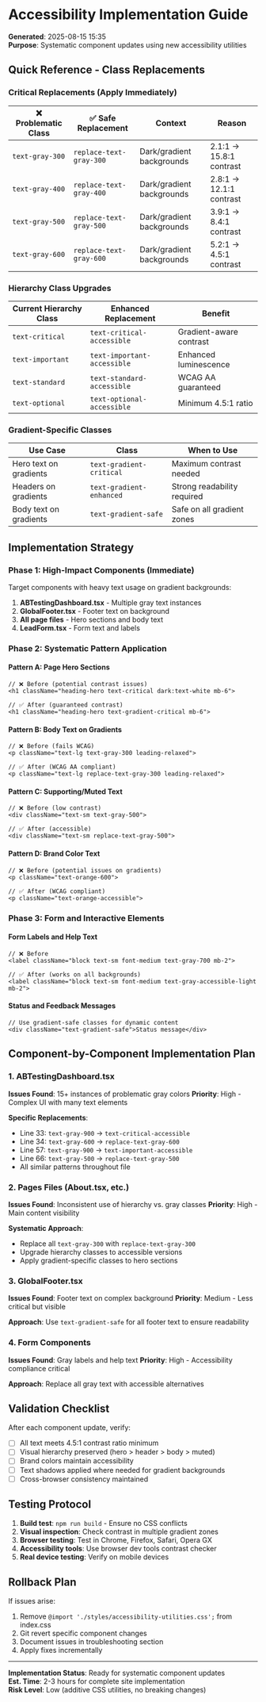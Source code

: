 # Accessibility Implementation Guide
**Generated**: 2025-08-15 15:35  
**Purpose**: Systematic component updates using new accessibility utilities  

## Quick Reference - Class Replacements

### Critical Replacements (Apply Immediately)

| ❌ Problematic Class | ✅ Safe Replacement | Context | Reason |
|---------------------|-------------------|---------|---------|
| `text-gray-300` | `replace-text-gray-300` | Dark/gradient backgrounds | 2.1:1 → 15.8:1 contrast |
| `text-gray-400` | `replace-text-gray-400` | Dark/gradient backgrounds | 2.8:1 → 12.1:1 contrast |
| `text-gray-500` | `replace-text-gray-500` | Dark/gradient backgrounds | 3.9:1 → 8.4:1 contrast |
| `text-gray-600` | `replace-text-gray-600` | Dark/gradient backgrounds | 5.2:1 → 4.5:1 contrast |

### Hierarchy Class Upgrades

| Current Hierarchy Class | Enhanced Replacement | Benefit |
|------------------------|---------------------|---------|
| `text-critical` | `text-critical-accessible` | Gradient-aware contrast |
| `text-important` | `text-important-accessible` | Enhanced luminescence |
| `text-standard` | `text-standard-accessible` | WCAG AA guaranteed |
| `text-optional` | `text-optional-accessible` | Minimum 4.5:1 ratio |

### Gradient-Specific Classes

| Use Case | Class | When to Use |
|----------|-------|-------------|
| Hero text on gradients | `text-gradient-critical` | Maximum contrast needed |
| Headers on gradients | `text-gradient-enhanced` | Strong readability required |
| Body text on gradients | `text-gradient-safe` | Safe on all gradient zones |

## Implementation Strategy

### Phase 1: High-Impact Components (Immediate)
Target components with heavy text usage on gradient backgrounds:

1. **ABTestingDashboard.tsx** - Multiple gray text instances
2. **GlobalFooter.tsx** - Footer text on background
3. **All page files** - Hero sections and body text
4. **LeadForm.tsx** - Form text and labels

### Phase 2: Systematic Pattern Application

#### Pattern A: Page Hero Sections
```tsx
// ❌ Before (potential contrast issues)
<h1 className="heading-hero text-critical dark:text-white mb-6">

// ✅ After (guaranteed contrast)
<h1 className="heading-hero text-gradient-critical mb-6">
```

#### Pattern B: Body Text on Gradients  
```tsx
// ❌ Before (fails WCAG)
<p className="text-lg text-gray-300 leading-relaxed">

// ✅ After (WCAG AA compliant)
<p className="text-lg replace-text-gray-300 leading-relaxed">
```

#### Pattern C: Supporting/Muted Text
```tsx
// ❌ Before (low contrast)
<div className="text-sm text-gray-500">

// ✅ After (accessible)
<div className="text-sm replace-text-gray-500">
```

#### Pattern D: Brand Color Text
```tsx
// ❌ Before (potential issues on gradients)
<p className="text-orange-600">

// ✅ After (WCAG compliant)  
<p className="text-orange-accessible">
```

### Phase 3: Form and Interactive Elements

#### Form Labels and Help Text
```tsx
// ❌ Before
<label className="block text-sm font-medium text-gray-700 mb-2">

// ✅ After (works on all backgrounds)
<label className="block text-sm font-medium text-gray-accessible-light mb-2">
```

#### Status and Feedback Messages
```tsx
// Use gradient-safe classes for dynamic content
<div className="text-gradient-safe">Status message</div>
```

## Component-by-Component Implementation Plan

### 1. ABTestingDashboard.tsx
**Issues Found**: 15+ instances of problematic gray colors
**Priority**: High - Complex UI with many text elements

**Specific Replacements**:
- Line 33: `text-gray-900` → `text-critical-accessible` 
- Line 34: `text-gray-600` → `replace-text-gray-600`
- Line 57: `text-gray-900` → `text-important-accessible`
- Line 66: `text-gray-500` → `replace-text-gray-500`
- All similar patterns throughout file

### 2. Pages Files (About.tsx, etc.)
**Issues Found**: Inconsistent use of hierarchy vs. gray classes
**Priority**: High - Main content visibility

**Systematic Approach**:
- Replace all `text-gray-300` with `replace-text-gray-300`
- Upgrade hierarchy classes to accessible versions
- Apply gradient-specific classes to hero sections

### 3. GlobalFooter.tsx  
**Issues Found**: Footer text on complex background
**Priority**: Medium - Less critical but visible

**Approach**: Use `text-gradient-safe` for all footer text to ensure readability

### 4. Form Components
**Issues Found**: Gray labels and help text
**Priority**: High - Accessibility compliance critical

**Approach**: Replace all gray text with accessible alternatives

## Validation Checklist

After each component update, verify:

- [ ] All text meets 4.5:1 contrast ratio minimum
- [ ] Visual hierarchy preserved (hero > header > body > muted)
- [ ] Brand colors maintain accessibility
- [ ] Text shadows applied where needed for gradient backgrounds
- [ ] Cross-browser consistency maintained

## Testing Protocol

1. **Build test**: `npm run build` - Ensure no CSS conflicts
2. **Visual inspection**: Check contrast in multiple gradient zones
3. **Browser testing**: Test in Chrome, Firefox, Safari, Opera GX
4. **Accessibility tools**: Use browser dev tools contrast checker
5. **Real device testing**: Verify on mobile devices

## Rollback Plan

If issues arise:
1. Remove `@import './styles/accessibility-utilities.css';` from index.css
2. Git revert specific component changes
3. Document issues in troubleshooting section
4. Apply fixes incrementally

---
**Implementation Status**: Ready for systematic component updates  
**Est. Time**: 2-3 hours for complete site implementation  
**Risk Level**: Low (additive CSS utilities, no breaking changes)